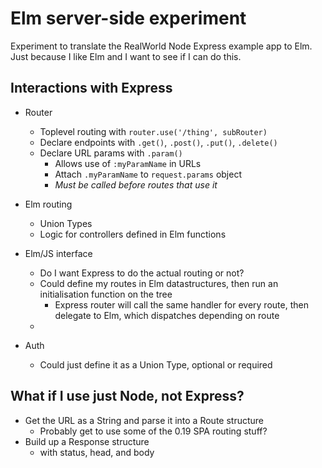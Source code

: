# Elm server-side experiment
Experiment to translate the RealWorld Node Express example app to Elm.
Just because I like Elm and I want to see if I can do this.

## Interactions with Express
- Router
    - Toplevel routing with `router.use('/thing', subRouter)`
    - Declare endpoints with `.get()`, `.post()`, `.put()`, `.delete()`
    - Declare URL params with `.param()`
        - Allows use of `:myParamName` in URLs
        - Attach `.myParamName` to `request.params` object
        - _Must be called before routes that use it_


- Elm routing
    - Union Types
    - Logic for controllers defined in Elm functions

- Elm/JS interface
    - Do I want Express to do the actual routing or not?
    - Could define my routes in Elm datastructures, then run an initialisation function on the tree
        - Express router will call the same handler for every route, then delegate to Elm, which dispatches depending on route
    - 

- Auth
    - Could just define it as a Union Type, optional or required

## What if I use just Node, not Express?
- Get the URL as a String and parse it into a Route structure
    - Probably get to use some of the 0.19 SPA routing stuff?
- Build up a Response structure
    - with status, head, and body
